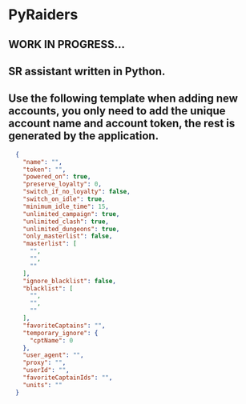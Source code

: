 # PyRaiders
## WORK IN PROGRESS...
## SR assistant written in Python.

## Use the following template when adding new accounts, you only need to add the unique account name and account token, the rest is generated by the application.
```json
  {
    "name": "",
    "token": "",
    "powered_on": true,
    "preserve_loyalty": 0,
    "switch_if_no_loyalty": false,
    "switch_on_idle": true,
    "minimum_idle_time": 15,
    "unlimited_campaign": true,
    "unlimited_clash": true,
    "unlimited_dungeons": true,
    "only_masterlist": false,
    "masterlist": [
      "",
      "",
      ""
    ],
    "ignore_blacklist": false,
    "blacklist": [
      "",
      "",
      ""
    ],
    "favoriteCaptains": "",
    "temporary_ignore": {
      "cptName": 0
    },
    "user_agent": "",
    "proxy": "",
    "userId": "",
    "favoriteCaptainIds": "",
    "units": ""
  }
```